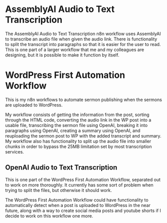 # AssemblyAI Audio to Text Transcription

The AssemblyAI Audio to Text Transcription n8n workflow uses AssemblyAI to transcribe an audio file when given the audio link. There is functionality to split the transcript into paragraphs so that it is easier for the user to read. This is one part of a larger workflow that me and my colleagues are designing, but it is possible to make it function by itself.


# WordPress First Automation Workflow

This is my n8n workflows to automate sermon publishing when the sermons are uploaded to WordPress. 

My workflow consists of getting the information from the post, sorting through the HTML code, converting the audio link in the WP post into a usable file, transcribing the sermon file using OpenAI, breaking it into paragraphs using OpenAI, creating a summary using OpenAI, and reuploading the sermon post to WP with the added transcript and summary.
My workflow also has functionality to split up the audio file into smaller chunks in order to bypass the 25MB limitation set by most transcription services.

## OpenAI Audio to Text Transcription

This is one part of the WordPress First Automation Workflow, separated out to work on more thoroughly. It currently has some sort of problem when trying to split the files, but otherwise it should work.

The WordPress First Automation Workflow could have functionality to automatically detect when a post is uploaded to WordPress in the near future, along with a way to create social media posts and youtube shorts if I decide to work on this workflow one more.
